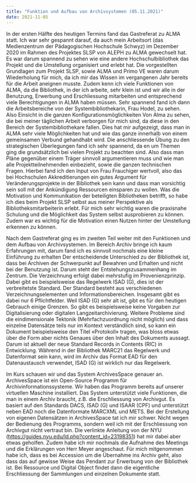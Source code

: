 ```yaml
---
title: "Funktion und Aufbau von Archivsystemen (05.11.2021)"
date: 2021-11-05
---
```

In der ersten Hälfte des heutigen Termins fand das Gastreferat zu ALMA statt. Ich war sehr gespannt darauf, da auch mein Arbeitsort (das Medienzentrum der Pädagogischen Hochschule Schwyz) im Dezember 2020 im Rahmen des Projektes SLSP von ALEPH zu ALMA gewechselt hat. Es war darum spannend zu sehen wie eine andere Hochschulbibliothek das Projekt und die Umstellung organisiert und erlebt hat.
Die vorgestellten Grundlagen zum Projekt SLSP, sowie ALMA und Primo VE waren darum Wiederholung für mich, da ich mir das Wissen im vergangenen Jahr bereits für die Arbeit aneignen musste. Zudem kenn ich viele Funktionen von ALMA, da die Bibliothek, in der ich arbeite, sehr klein ist und wir alle in der Benutzung, Erwerbung und Erschliessung mitarbeiten und entsprechend viele Berechtigungen in ALMA haben müssen. Sehr spannend fand ich dann die Arbeitsbereiche von der Systembibliothekarin, Frau Hodel, zu sehen. Also Einsicht in die ganzen Konfigurationsmöglichkeiten Von Alma zu sehen, die bei meiner täglichen Arbeit verborgen für mich sind, da diese in den Bereich der Systembibliothekare fallen. Dies hat mir aufgezeigt, dass man in ALMA sehr viele Möglichkeiten hat und wie das ganze innerhalb von einem gemeinsamen Verbund gehandhabt wird.
Die anschliessende Übung zu den strategischen Überlegungen fand ich sehr spannend, da en um Themen ging die grundsätzlich bei vielen Projekt zu beachten sind. Also dass man Pläne gegenüber einem Träger sinnvoll argumentieren muss und wie man alle Projektteilnehmenden einbezieht, sowie die ganzen technischen Fragen. Hierbei fand ich den Input von Frau Frauchiger wertvoll, also das bei Hochschulen Akkreditierungen ein gutes Argument für Veränderungsprojekte in der Bibliothek sein kann und dass man vorsichtig sein soll mit der Ankündigung Ressourcen einsparen zu wollen. Was die Motivation und Kommunikation der beteiligten Bibliotheken betrifft, so habe ich dies beim Projekt SLSP selbst aus meiner Perspektive als Bibliotheksmitarbeiterin erlebt. Für mich sehr wichtig waren die praxisnahe Schulung und die Möglichkeit das System selbst ausprobieren zu können. Zudem war es wichtig für die Motivation einen Nutzen hinter der Umstellung erkennen zu können.

Nach dem Gastreferat ging es im zweiten Teil weiter mit den Funktionen und dem Aufbau von Archivsystemen. Im Bereich Archiv bringe ich kaum Erfahrungen mit, darum fand ich es sinnvoll nochmals eine kleine Einführung zu erhalten Der entscheidende Unterschied zu der Bibliothek ist, dass bei Archiven der Schwerpunkt auf Bewahren und Erhalten und nicht bei der Benutzung ist. Darum steht der Entstehungszusammenhang im Zentrum. Die Verzeichnung erfolgt dabei mehrstufig im Provenienzprinzip. Dabei gibt es beispielsweise das Regelwerk ISAD (G), dies ist der verbreitetste Standard. Der Standard besteht aus verschiedenen Verzeichnungselementen und Informationsbereichen. Insgesamt gibt es dabei nur 6 Pflichtfelder. Weil ISAD (G) sehr alt ist, gibt es für den heutigen Gebrauch einige Grenzen. So gibt es beispielsweise keine Vorgaben zur Digitalisierung oder digitalen Langzeitarchivierung. Weitere Probleme sind die eindimensionale Tektonik (Mehrfachzuordnung nicht möglich) und dass einzelne Datensätze teils nur im Kontext verständlich sind, so kann ein Dokument beispielsweise den Titel «Protokoll» tragen, was bloss etwas über die Form aber nichts Genaues über den Inhalt des Dokuments aussagt. Darum ist aktuell der neue Standard Records in Contents (RIC) in Entwicklung. Während in der Bibliothek MARC21 das Regelwerk und Datenformat sein kann, wird im Archiv das Format EAD für den Datenaustausch verwendet, ISAD (G) ist wirklich nur das Regelwerk.

Im Kurs schauen wir und das System ArchivesSpace genauer an. ArchivesSpace ist ein Open-Source Programm für Archivinformationssysteme. Wir haben das Programm bereits auf unserer virtuellen Maschine installiert. Das System unterstützt viele Funktionen, die man in einem Archiv braucht, z.B. die Erschliessung von Archivgut. Es basiert auf den Standards DACS, ISAD (G) und ISAAR (CPF) und unterstützt neben EAD noch die Datenformate MARCXML und METS. Bei der Erstellung von eigenen Datensätzen in ArchivesSpace tat ich mir schwer. Nicht wegen der Bedienung des Programms, sondern weil ich mit der Erschliessung von Archivgut nicht vertraut bin. Die verlinkte Anleitung von der NYU (https://guides.nyu.edu/ld.php?content_id=23198351) hat mir dabei aber etwas geholfen. Zudem habe ich mir nochmals die Aufnahme des Meetings und die Erklärungen von Herr Meyer angeschaut. Für mich mitgenommen habe ich, dass es bei Accession um die Übernahme ins Archiv geht, also dass das auf gewisse Weise das Pendant zur Erwerbung von der Bibliothek ist. Bei Ressource und Digital Object findet dann die eigentliche Erschliessung der Sammlungen und einzelnen Dokumente statt.
